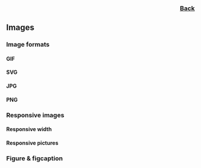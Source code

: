 <div align="right"><a href="../HTML.md"> <h3> Back </h3> </a></div>

## Images
### Image formats
#### GIF
#### SVG
#### JPG
#### PNG
### Responsive images
#### Responsive width
#### Responsive pictures
### Figure & figcaption
